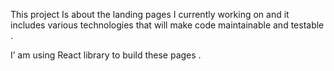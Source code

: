 This project Is about the landing pages I currently working on and it includes various technologies that will make code maintainable and testable .

I’ am using React library to build these pages .
